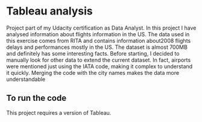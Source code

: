 # Tableau analysis


Project part of my Udacity certification as Data Analyst. 
In this project I have analysed information about flights information in the US. The data used in this exercise comes from RITA and contains information about2008 flights delays and performances mostly in the US. The dataset is almost 700MB and definitely has some interesting facts. Before starting, I decided to manually look for other data to extend the current dataset. In fact, airports were mentioned just using the IATA code, making it complex to understand it quickly.
Merging the code with the city names makes the data more understandable


## To run the code

This project requires a version of Tableau. 